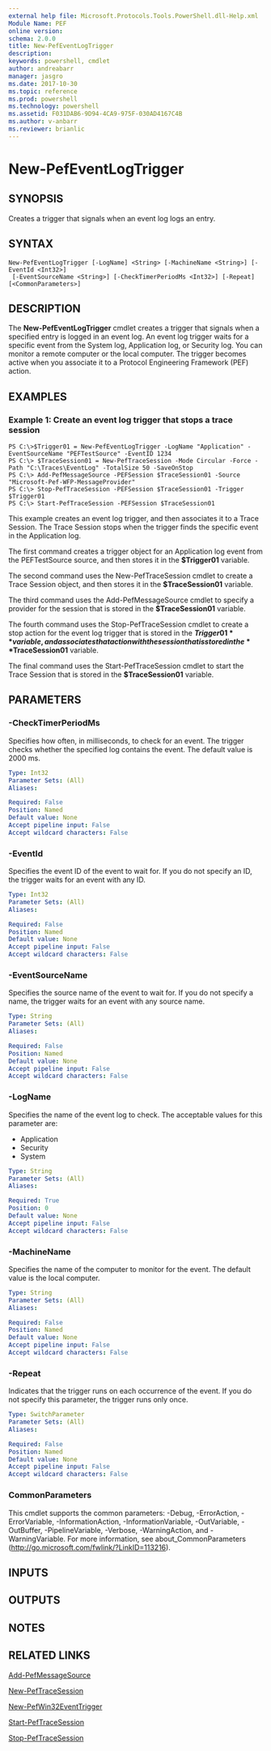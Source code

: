 ```yaml
---
external help file: Microsoft.Protocols.Tools.PowerShell.dll-Help.xml
Module Name: PEF
online version: 
schema: 2.0.0
title: New-PefEventLogTrigger
description: 
keywords: powershell, cmdlet
author: andreabarr
manager: jasgro
ms.date: 2017-10-30
ms.topic: reference
ms.prod: powershell
ms.technology: powershell
ms.assetid: F031DAB6-9D94-4CA9-975F-030AD4167C4B
ms.author: v-anbarr
ms.reviewer: brianlic
---
```


# New-PefEventLogTrigger

## SYNOPSIS
Creates a trigger that signals when an event log logs an entry.

## SYNTAX

```
New-PefEventLogTrigger [-LogName] <String> [-MachineName <String>] [-EventId <Int32>]
 [-EventSourceName <String>] [-CheckTimerPeriodMs <Int32>] [-Repeat] [<CommonParameters>]
```

## DESCRIPTION
The **New-PefEventLogTrigger** cmdlet creates a trigger that signals when a specified entry is logged in an event log.
An event log trigger waits for a specific event from the System log, Application log, or Security log.
You can monitor a remote computer or the local computer.
The trigger becomes active when you associate it to a Protocol Engineering Framework (PEF) action.

## EXAMPLES

### Example 1: Create an event log trigger that stops a trace session
```
PS C:\>$Trigger01 = New-PefEventLogTrigger -LogName "Application" -EventSourceName "PEFTestSource" -EventID 1234
PS C:\> $TraceSession01 = New-PefTraceSession -Mode Circular -Force -Path "C:\Traces\EventLog" -TotalSize 50 -SaveOnStop 
PS C:\> Add-PefMessageSource -PEFSession $TraceSession01 -Source "Microsoft-Pef-WFP-MessageProvider"
PS C:\> Stop-PefTraceSession -PEFSession $TraceSession01 -Trigger $Trigger01
PS C:\> Start-PefTraceSession -PEFSession $TraceSession01
```

This example creates an event log trigger, and then associates it to a Trace Session.
The Trace Session stops when the trigger finds the specific event in the Application log.

The first command creates a trigger object for an Application log event from the PEFTestSource source, and then stores it in the **$Trigger01** variable.

The second command uses the New-PefTraceSession cmdlet to create a Trace Session object, and then stores it in the **$TraceSession01** variable.

The third command uses the Add-PefMessageSource cmdlet to specify a provider for the session that is stored in the **$TraceSession01** variable.

The fourth command uses the Stop-PefTraceSession cmdlet to create a stop action for the event log trigger that is stored in the **$Trigger01** variable, and associates that action with the session that is stored in the **$TraceSession01** variable.

The final command uses the Start-PefTraceSession cmdlet to start the Trace Session that is stored in the **$TraceSession01** variable.

## PARAMETERS

### -CheckTimerPeriodMs
Specifies how often, in milliseconds, to check for an event.
The trigger checks whether the specified log contains the event.
The default value is 2000 ms.

```yaml
Type: Int32
Parameter Sets: (All)
Aliases: 

Required: False
Position: Named
Default value: None
Accept pipeline input: False
Accept wildcard characters: False
```

### -EventId
Specifies the event ID of the event to wait for.
If you do not specify an ID, the trigger waits for an event with any ID.

```yaml
Type: Int32
Parameter Sets: (All)
Aliases: 

Required: False
Position: Named
Default value: None
Accept pipeline input: False
Accept wildcard characters: False
```

### -EventSourceName
Specifies the source name of the event to wait for.
If you do not specify a name, the trigger waits for an event with any source name.

```yaml
Type: String
Parameter Sets: (All)
Aliases: 

Required: False
Position: Named
Default value: None
Accept pipeline input: False
Accept wildcard characters: False
```

### -LogName
Specifies the name of the event log to check.
The acceptable values for this parameter are:

- Application 
- Security 
- System

```yaml
Type: String
Parameter Sets: (All)
Aliases: 

Required: True
Position: 0
Default value: None
Accept pipeline input: False
Accept wildcard characters: False
```

### -MachineName
Specifies the name of the computer to monitor for the event.
The default value is the local computer.

```yaml
Type: String
Parameter Sets: (All)
Aliases: 

Required: False
Position: Named
Default value: None
Accept pipeline input: False
Accept wildcard characters: False
```

### -Repeat
Indicates that the trigger runs on each occurrence of the event.
If you do not specify this parameter, the trigger runs only once.

```yaml
Type: SwitchParameter
Parameter Sets: (All)
Aliases: 

Required: False
Position: Named
Default value: None
Accept pipeline input: False
Accept wildcard characters: False
```

### CommonParameters
This cmdlet supports the common parameters: -Debug, -ErrorAction, -ErrorVariable, -InformationAction, -InformationVariable, -OutVariable, -OutBuffer, -PipelineVariable, -Verbose, -WarningAction, and -WarningVariable. For more information, see about_CommonParameters (http://go.microsoft.com/fwlink/?LinkID=113216).

## INPUTS

## OUTPUTS

## NOTES

## RELATED LINKS

[Add-PefMessageSource](./Add-PefMessageSource.md)

[New-PefTraceSession](./New-PefTraceSession.md)

[New-PefWin32EventTrigger](./New-PefWin32EventTrigger.md)

[Start-PefTraceSession](./Start-PefTraceSession.md)

[Stop-PefTraceSession](./Stop-PefTraceSession.md)

